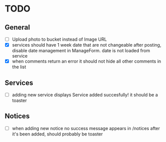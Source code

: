 # TODO

## General

- [ ] Upload photo to bucket instead of Image URL
- [x] services should have 1 week date that are not changeable after posting, disable date management in ManageForm. date is not loaded from service
- [x] when comments return an error it should not hide all other comments in the list

## Services

- [ ] adding new service displays Service added succesfully! it should be a toaster

## Notices

- [ ] when adding new notice no success message appears in /notices after it's been added, should probably be toaster
